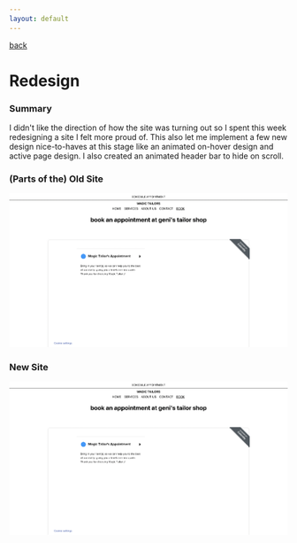 ```yaml
---
layout: default
---
```


[back](../index.html)

# Redesign

### Summary

I didn't like the direction of how the site was turning out so I spent this week redesigning a site I felt more proud of. This also let me implement a few new design nice-to-haves at this stage like an animated on-hover design and active page design. I also created an animated header bar to hide on scroll. 

### (Parts of the) Old Site

![Old Site](../assets/img/week3/book.png)

### New Site

![New Site](../assets/img/week3/book.png)
